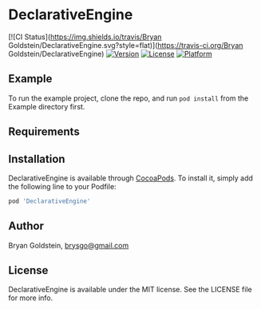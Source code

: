 # DeclarativeEngine

[![CI Status](https://img.shields.io/travis/Bryan Goldstein/DeclarativeEngine.svg?style=flat)](https://travis-ci.org/Bryan Goldstein/DeclarativeEngine)
[![Version](https://img.shields.io/cocoapods/v/DeclarativeEngine.svg?style=flat)](https://cocoapods.org/pods/DeclarativeEngine)
[![License](https://img.shields.io/cocoapods/l/DeclarativeEngine.svg?style=flat)](https://cocoapods.org/pods/DeclarativeEngine)
[![Platform](https://img.shields.io/cocoapods/p/DeclarativeEngine.svg?style=flat)](https://cocoapods.org/pods/DeclarativeEngine)

## Example

To run the example project, clone the repo, and run `pod install` from the Example directory first.

## Requirements

## Installation

DeclarativeEngine is available through [CocoaPods](https://cocoapods.org). To install
it, simply add the following line to your Podfile:

```ruby
pod 'DeclarativeEngine'
```

## Author

Bryan Goldstein, brysgo@gmail.com

## License

DeclarativeEngine is available under the MIT license. See the LICENSE file for more info.
